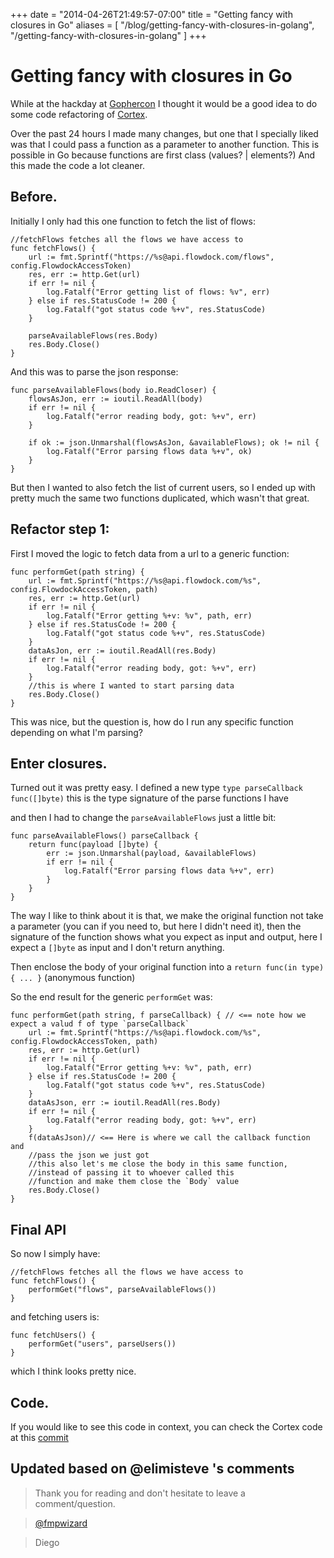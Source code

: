 +++
date = "2014-04-26T21:49:57-07:00"
title = "Getting fancy with closures in Go"
aliases = [
	"/blog/getting-fancy-with-closures-in-golang",
	"/getting-fancy-with-closures-in-golang"
]
+++

[title=]: /
[category: go]: /
[date: 2014/04/26]: /
[tags: { go, golang, closures}]: /

# Getting fancy with closures in Go

While at the hackday at [Gophercon](http://www.gophercon.com/) I thought it would be a good idea to do some code refactoring of [Cortex](http://blog.fmpwizard.com/blog/go-cortex-talking-to-flowdock).

Over the past 24 hours I made many changes, but one that I specially liked was that I could pass a function as a parameter to another function. This is possible in Go because functions are first class (values? | elements?) And this made the code a lot cleaner.

## Before.

Initially I only had this one function to fetch the list of flows:

```
//fetchFlows fetches all the flows we have access to
func fetchFlows() {
	url := fmt.Sprintf("https://%s@api.flowdock.com/flows", config.FlowdockAccessToken)
	res, err := http.Get(url)
	if err != nil {
		log.Fatalf("Error getting list of flows: %v", err)
	} else if res.StatusCode != 200 {
		log.Fatalf("got status code %+v", res.StatusCode)
	}

	parseAvailableFlows(res.Body)
	res.Body.Close()
}
```

And this was to parse the json response:

```
func parseAvailableFlows(body io.ReadCloser) {
	flowsAsJon, err := ioutil.ReadAll(body)
	if err != nil {
		log.Fatalf("error reading body, got: %+v", err)
	}

	if ok := json.Unmarshal(flowsAsJon, &availableFlows); ok != nil {
		log.Fatalf("Error parsing flows data %+v", ok)
	}
}
```

But then I wanted to also fetch the list of current users, so I ended up with pretty much the same two functions duplicated, which wasn't that great.

## Refactor step 1:

First I moved the logic to fetch data from a url to a generic function:

```
func performGet(path string) {
	url := fmt.Sprintf("https://%s@api.flowdock.com/%s", config.FlowdockAccessToken, path)
	res, err := http.Get(url)
	if err != nil {
		log.Fatalf("Error getting %+v: %v", path, err)
	} else if res.StatusCode != 200 {
		log.Fatalf("got status code %+v", res.StatusCode)
	}
	dataAsJon, err := ioutil.ReadAll(res.Body)
	if err != nil {
		log.Fatalf("error reading body, got: %+v", err)
	}
	//this is where I wanted to start parsing data
	res.Body.Close()
}
```

This was nice, but the question is, how do I run any specific function depending on what I'm parsing?

## Enter closures.

Turned out it was pretty easy.
I defined a new type `type parseCallback func([]byte)` this is the type signature of the parse functions I have

and then I had to change the `parseAvailableFlows` just a little bit:

```
func parseAvailableFlows() parseCallback {
	return func(payload []byte) {
		err := json.Unmarshal(payload, &availableFlows)
		if err != nil {
			log.Fatalf("Error parsing flows data %+v", err)
		}
	}
}
```

The way I like to think about it is that, we make the original function not take a parameter (you can if you need to, but here I didn't need it), then the signature of the function shows what you expect as input and output, here I expect a `[]byte` as input and I don't return anything.

Then enclose the body of your original function into a `return func(in type){ ... }` (anonymous function)

So the end result for the generic `performGet` was:

```
func performGet(path string, f parseCallback) { // <== note how we expect a valud f of type `parseCallback`
	url := fmt.Sprintf("https://%s@api.flowdock.com/%s", config.FlowdockAccessToken, path)
	res, err := http.Get(url)
	if err != nil {
		log.Fatalf("Error getting %+v: %v", path, err)
	} else if res.StatusCode != 200 {
		log.Fatalf("got status code %+v", res.StatusCode)
	}
	dataAsJson, err := ioutil.ReadAll(res.Body)
	if err != nil {
		log.Fatalf("error reading body, got: %+v", err)
	}
	f(dataAsJson)// <== Here is where we call the callback function and
	//pass the json we just got
	//this also let's me close the body in this same function,
	//instead of passing it to whoever called this
	//function and make them close the `Body` value
	res.Body.Close()
}
```

## Final API

So now I simply have:

```
//fetchFlows fetches all the flows we have access to
func fetchFlows() {
	performGet("flows", parseAvailableFlows())
}

```
and fetching users is:
```
func fetchUsers() {
	performGet("users", parseUsers())
}
```

which I think looks pretty nice.

## Code.

If you would like to see this code in context, you can check the Cortex code at this [commit](https://github.com/fmpwizard/go-cortex/tree/c28a3f3b8cf8fa4f5ef180d550307d501ae9872d)

## Updated based on @elimisteve 's comments

>Thank you for reading and don't hesitate to leave a comment/question.

>[@fmpwizard](https://twitter.com/fmpwizard)

>Diego

